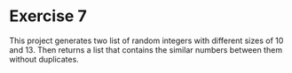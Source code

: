 # Exercise 7
This project generates two list of random integers with different
sizes of 10 and 13. Then returns a list that contains the similar
numbers between them without duplicates.
